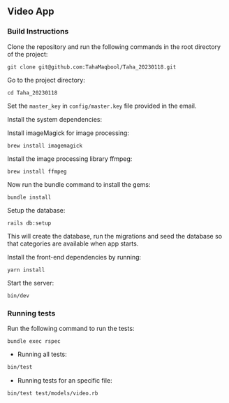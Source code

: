 ## Video App

### Build Instructions
Clone the repository and run the following commands in the root directory of the project:

``git clone git@github.com:TahaMaqbool/Taha_20230118.git``

Go to the project directory:

``cd Taha_20230118``

Set the ``master_key`` in ``config/master.key`` file provided in the email.

Install the system dependencies:

Install imageMagick for image processing:

``brew install imagemagick``

Install the image processing library ffmpeg:

``brew install ffmpeg``

Now run the bundle command to install the gems:

``bundle install``

Setup the database:

``rails db:setup``

This will create the database, run the migrations and seed the database so that categories are available when app starts.

Install the front-end dependencies by running:

``yarn install``

Start the server:

``bin/dev``


### Running tests
Run the following command to run the tests:

``bundle exec rspec``

* Running all tests:
```bash
bin/test
```

* Running tests for an specific file:
```bash
bin/test test/models/video.rb
```
